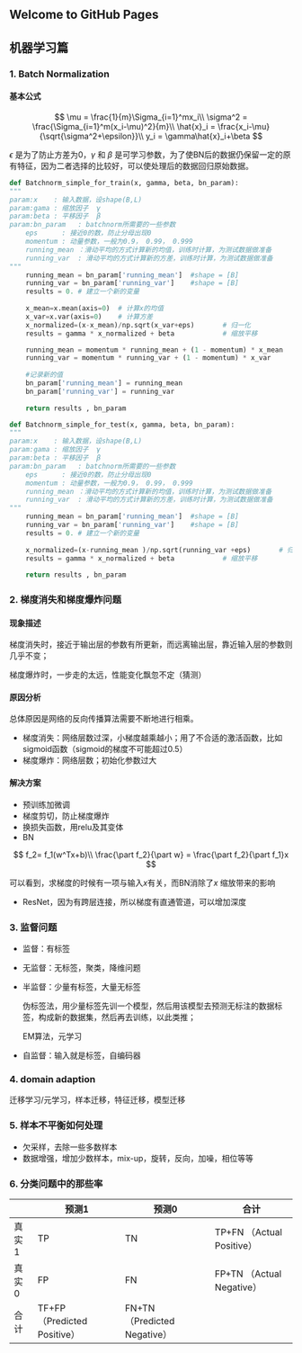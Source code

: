 ## Welcome to GitHub Pages
## 机器学习篇

### 1. Batch Normalization

#### 基本公式

$$
\mu = \frac{1}{m}\Sigma_{i=1}^mx_i\\
\sigma^2 = \frac{\Sigma_{i=1}^m(x_i-\mu)^2}{m}\\
\hat{x}_i = \frac{x_i-\mu}{\sqrt{\sigma^2+\epsilon}}\\
y_i = \gamma\hat{x}_i+\beta
$$

$\epsilon$ 是为了防止方差为0，$\gamma$ 和 $\beta$ 是可学习参数，为了使BN后的数据仍保留一定的原有特征，因为二者选择的比较好，可以使处理后的数据回归原始数据。

```python
def Batchnorm_simple_for_train(x, gamma, beta, bn_param):
"""
param:x    : 输入数据，设shape(B,L)
param:gama : 缩放因子  γ
param:beta : 平移因子  β
param:bn_param   : batchnorm所需要的一些参数
	eps      : 接近0的数，防止分母出现0
	momentum : 动量参数，一般为0.9， 0.99， 0.999
	running_mean ：滑动平均的方式计算新的均值，训练时计算，为测试数据做准备
	running_var  : 滑动平均的方式计算新的方差，训练时计算，为测试数据做准备
"""
	running_mean = bn_param['running_mean']  #shape = [B]
    running_var = bn_param['running_var']    #shape = [B]
	results = 0. # 建立一个新的变量
    
	x_mean=x.mean(axis=0)  # 计算x的均值
    x_var=x.var(axis=0)    # 计算方差
    x_normalized=(x-x_mean)/np.sqrt(x_var+eps)       # 归一化
    results = gamma * x_normalized + beta            # 缩放平移

    running_mean = momentum * running_mean + (1 - momentum) * x_mean
    running_var = momentum * running_var + (1 - momentum) * x_var
    
    #记录新的值
    bn_param['running_mean'] = running_mean
    bn_param['running_var'] = running_var 
    
	return results , bn_param

def Batchnorm_simple_for_test(x, gamma, beta, bn_param):
"""
param:x    : 输入数据，设shape(B,L)
param:gama : 缩放因子  γ
param:beta : 平移因子  β
param:bn_param   : batchnorm所需要的一些参数
	eps      : 接近0的数，防止分母出现0
	momentum : 动量参数，一般为0.9， 0.99， 0.999
	running_mean ：滑动平均的方式计算新的均值，训练时计算，为测试数据做准备
	running_var  : 滑动平均的方式计算新的方差，训练时计算，为测试数据做准备
"""
	running_mean = bn_param['running_mean']  #shape = [B]
    running_var = bn_param['running_var']    #shape = [B]
	results = 0. # 建立一个新的变量
   
    x_normalized=(x-running_mean )/np.sqrt(running_var +eps)       # 归一化
    results = gamma * x_normalized + beta            # 缩放平移
    
	return results , bn_param
```



### 2. 梯度消失和梯度爆炸问题

#### 现象描述

梯度消失时，接近于输出层的参数有所更新，而远离输出层，靠近输入层的参数则几乎不变；

梯度爆炸时，一步走的太远，性能变化飘忽不定（猜测）

#### 原因分析

总体原因是网络的反向传播算法需要不断地进行相乘。

* 梯度消失：网络层数过深，小梯度越乘越小；用了不合适的激活函数，比如sigmoid函数（sigmoid的梯度不可能超过0.5）
* 梯度爆炸：网络层数；初始化参数过大

#### 解决方案

* 预训练加微调
* 梯度剪切，防止梯度爆炸
* 换损失函数，用relu及其变体
* BN

$$
f_2= f_1(w^Tx+b)\\
\frac{\part f_2}{\part w} = \frac{\part f_2}{\part f_1}x
$$

可以看到，求梯度的时候有一项与输入$x$有关，而BN消除了$x$ 缩放带来的影响

* ResNet，因为有跨层连接，所以梯度有直通管道，可以增加深度

### 3. 监督问题

* 监督：有标签

* 无监督：无标签，聚类，降维问题

* 半监督：少量有标签，大量无标签

  伪标签法，用少量标签先训一个模型，然后用该模型去预测无标注的数据标签，构成新的数据集，然后再去训练，以此类推；

  EM算法，元学习

* 自监督：输入就是标签，自编码器

### 4. domain adaption

迁移学习/元学习，样本迁移，特征迁移，模型迁移

### 5. 样本不平衡如何处理

* 欠采样，去除一些多数样本
* 数据增强，增加少数样本，mix-up，旋转，反向，加噪，相位等等

### 6. 分类问题中的那些率

|       | 预测1                        | 预测0                        | 合计                      |
| ----- | ---------------------------- | ---------------------------- | ------------------------- |
| 真实1 | TP                           | TN                           | TP+FN （Actual Positive） |
| 真实0 | FP                           | FN                           | FP+TN （Actual Negative） |
| 合计  | TF+FP （Predicted Positive） | FN+TN （Predicted Negative） |                           | 

